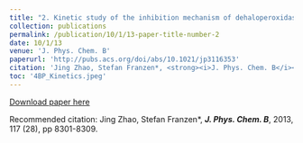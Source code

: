```yaml
---
title: "2. Kinetic study of the inhibition mechanism of dehaloperoxidase-hemoglobin A by 4-bromophenol."
collection: publications
permalink: /publication/10/1/13-paper-title-number-2
date: 10/1/13
venue: 'J. Phys. Chem. B'
paperurl: 'http://pubs.acs.org/doi/abs/10.1021/jp3116353'
citation: 'Jing Zhao, Stefan Franzen*, <strong><i>J. Phys. Chem. B</i></strong>, 2013, 117 (28), pp 8301-8309.'
toc: '4BP_Kinetics.jpeg'
---
```


<a href='http://pubs.acs.org/doi/abs/10.1021/jp3116353'>Download paper here</a>

Recommended citation: Jing Zhao, Stefan Franzen*, <strong><i>J. Phys. Chem. B</i></strong>, 2013, 117 (28), pp 8301-8309.